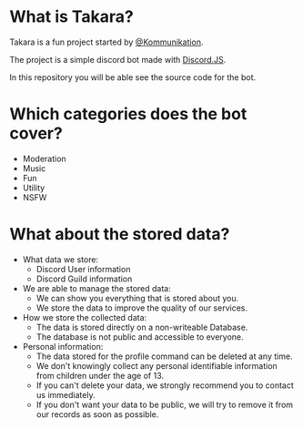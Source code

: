# What is Takara?
Takara is a fun project started by [@Kommunikation](https://github.com/dieKommunikation).

The project is a simple discord bot made with [Discord.JS](https://discord.js.org/#/).

In this repository you will be able see the source code for the bot.

# Which categories does the bot cover?
* Moderation
* Music
* Fun
* Utility
* NSFW

# What about the stored data?
- What data we store:
    - Discord User information
    - Discord Guild information
- We are able to manage the stored data:
    - We can show you everything that is stored about you.
    - We store the data to improve the quality of our services.
- How we store the collected data:
    - The data is stored directly on a non-writeable Database.
    - The database is not public and accessible to everyone. 
- Personal information:
    - The data stored for the profile command can be deleted at any time.
    - We don't knowingly collect any personal identifiable information from children under the age of 13.
    - If you can't delete your data, we strongly recommend you to contact us immediately.
    - If you don't want your data to be public, we will try to remove it from our records as soon as possible.